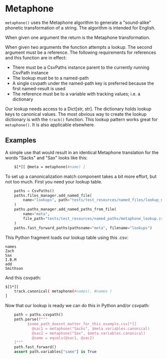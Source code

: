 
# Metaphone

`metaphone()` uses the Metaphone algorithm to generate a "sound-alike" phonetic transformation of a string. The algorithm is intended for English.

When given one argument the return is the Metaphone transformation.

When given two arguments the function attempts a lookup. The second argument must be a reference. The following requirements for references and this function are in effect:
- There must be a CsvPaths instance parent to the currently running CsvPath instance
- The lookup must be to a named-path
- A single csvpath under the named-path key is preferred because the first named-result is used
- The reference must be to a variable with tracking values; i.e. a dictionary

Our lookup needs access to a Dict[str, str]. The dictionary holds lookup keys to canonical values. The most obvious way to create the lookup dictionary is with the `track()` function. This lookup pattern works great for `metaphone()`. It is also applicable elsewhere.

## Examples

A simple use that would result in an identical Metaphone translation for the words "Sacks" and "Sax" looks like this:

```bash
    $[*][ @meta = metaphone(#name) ]
```

To set up a canonicalization match component takes a bit more effort, but not too much. First you need your lookup table.

```python
    paths = CsvPaths()
    paths.files_manager.add_named_file(
        name="lookups", path="tests/test_resources/named_files/lookup_names.csv"
    )
    paths.paths_manager.add_named_paths_from_file(
        name="meta",
        file_path="tests/test_resources/named_paths/metaphone_lookup.csvpaths",
    )
    paths.fast_forward_paths(pathsname="meta", filename="lookups")
```

This Python fragment loads our lookup table using this .csv:

```
names
Zach
Sax
I.B.M
add
Smithson
```

And this csvpath:

```bash
$[1*][
    track.canonical( metaphone(#names), #names )
]
```

Now that our lookup is ready we can do this in Python and/or csvpath:

```python
    path = paths.csvpath()
    path.parse(f"""
          $some_path_doesnt_matter_for_this_example.csv[*][
            @sac1 = metaphone("Sacks", $meta.variables.canonical)
            @sac2 = metaphone("Sax", $meta.variables.canonical)
            @same = equals(@sac1, @sac2)
    ]"""
    path.fast_forward()
    assert path.variables["same"] is True
```






